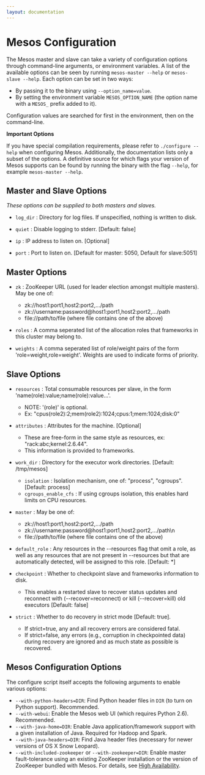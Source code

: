 ```yaml
---
layout: documentation
---
```


# Mesos Configuration

The Mesos master and slave can take a variety of configuration options through command-line arguments, or environment variables. A list of the available options can be seen by running `mesos-master --help` or `mesos-slave --help`. Each option can be set in two ways:

* By passing it to the binary using `--option_name=value`.
* By setting the environment variable `MESOS_OPTION_NAME` (the option name with a `MESOS_` prefix added to it).

Configuration values are searched for first in the environment, then on the command-line.

**Important Options**

If you have special compilation requirements, please refer to `./configure --help` when configuring Mesos. Additionally, the documentation lists only a subset of the options. A definitive source for which flags your version of Mesos supports can be found by running the binary with the flag `--help`, for example `mesos-master --help`.

## Master and Slave Options

*These options can be supplied to both masters and slaves.*

* `log_dir` : Directory for log files. If unspecified, nothing is written to disk.

* `quiet` : Disable logging to stderr. [Default: false]

* `ip` : IP address to listen on. [Optional]

* `port` : Port to listen on. [Default for master: 5050, Default for slave:5051]

## Master Options

* `zk` : ZooKeeper URL (used for leader election amongst multiple masters). May be one of:
	* zk://host1:port1,host2:port2,.../path
	* zk://username:password@host1:port1,host2:port2,.../path
	* file://path/to/file (where file contains one of the above)

* `roles` : A comma seperated list of the allocation roles
            that frameworks in this cluster may belong to.

* `weights` : A comma seperated list of role/weight pairs
              of the form 'role=weight,role=weight'. Weights
              are used to indicate forms of priority.

## Slave Options

* `resources` : Total consumable resources per slave, in
                  the form 'name(role):value;name(role):value...'.
	* NOTE: '(role)' is optional.
	* Ex: "cpus(role2):2;mem(role2):1024;cpus:1;mem:1024;disk:0"

* `attributes` : Attributes for the machine. [Optional]
	* These are free-form in the same style as resources, ex: "rack:abc;kernel:2.6.44".
	* This information is provided to frameworks.

* `work_dir` : Directory for the executor work directories. [Default: /tmp/mesos]
	* `isolation` : Isolation mechanism, one of: "process", "cgroups". [Default: process]
	* `cgroups_enable_cfs` : If using cgroups isolation, this enables hard limits on CPU resources.

* `master` : May be one of:
	* zk://host1:port1,host2:port2,.../path
	* zk://username:password@host1:port1,host2:port2,.../path\n
	* file://path/to/file (where file contains one of the above)

* `default_role` : Any resources in the --resources flag that
                   omit a role, as well as any resources that
                   are not present in --resources but that are
                   automatically detected, will be assigned to
                   this role. [Default: *]

* `checkpoint` :  Whether to checkpoint slave and frameworks information
                  to disk.
	* This enables a restarted slave to recover status updates and reconnect
    with (--recover=reconnect) or kill (--recover=kill) old executors [Default: false]

* `strict` : Whether to do recovery in strict mode [Default: true].
	* If strict=true, any and all recovery errors are considered fatal.
	* If strict=false, any errors (e.g., corruption in checkpointed data) during recovery are
    ignored and as much state as possible is recovered.

## Mesos Configuration Options

The configure script itself accepts the following arguments to enable various options:

* `--with-python-headers=DIR`: Find Python header files in `DIR` (to turn on Python support). Recommended.
* `--with-webui`: Enable the Mesos web UI (which requires Python 2.6). Recommended.
* `--with-java-home=DIR`: Enable Java application/framework support with a given installation of Java. Required for Hadoop and Spark.
* `--with-java-headers=DIR`: Find Java header files (necessary for newer versions of OS X Snow Leopard).
* `--with-included-zookeeper` or `--with-zookeeper=DIR`: Enable master fault-tolerance using an existing ZooKeeper installation or the version of ZooKeeper bundled with Mesos. For details, see [High Availability](high-availability.md).
